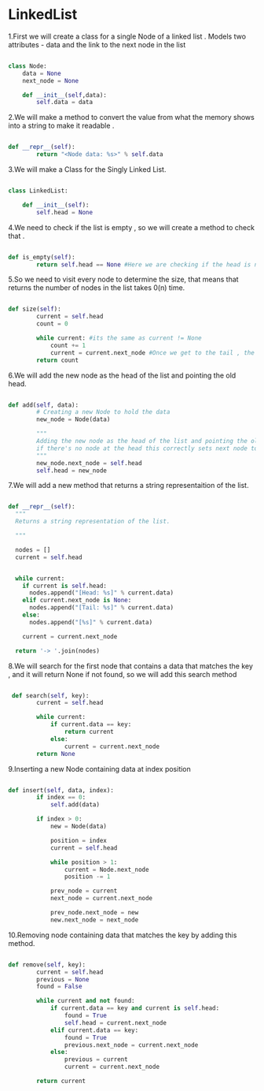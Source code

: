 # LinkedList

1.First we will create a class for a single Node of a linked list .
Models two attributes - data and the link to the next node in the list

```python

class Node:
    data = None
    next_node = None

    def __init__(self,data):
        self.data = data

```

2.We will make a method to convert the value from what the memory shows into a string to make it readable .

```python

def __repr__(self):
        return "<Node data: %s>" % self.data

```

3.We will make a Class for the Singly Linked List.

```python

class LinkedList:

    def __init__(self):
        self.head = None


```

4.We need to check if the list is empty , so we will create a method to check that .

```python

def is_empty(self):
        return self.head == None #Here we are checking if the head is none , so if its none this condition will evaluate to True which indicates that the list is empty

```

5.So we need to visit every node to determine the size, that means that returns the number of nodes in the list takes 0(n) time.

```python

def size(self):
        current = self.head
        count = 0

        while current: #its the same as current != None
            count += 1
            current = current.next_node #Once we get to the tail , the current will equals to None , and the while loop will terminate
        return count

```

6.We will add the new node as the head of the list and pointing the old head.

```python

def add(self, data):
        # Creating a new Node to hold the data
        new_node = Node(data)

        """
        Adding the new node as the head of the list and pointing the old head ,
        if there's no node at the head this correctly sets next node to None
        """
        new_node.next_node = self.head
        self.head = new_node

```

7.We will add a new method that returns a string representaition of the list.

```python

def __repr__(self):
  """
  Returns a string representation of the list.

  """

  nodes = []
  current = self.head


  while current:
    if current is self.head:
      nodes.append("[Head: %s]" % current.data)
    elif current.next_node is None:
      nodes.append("[Tail: %s]" % current.data)
    else:
      nodes.append("[%s]" % current.data)

    current = current.next_node

  return '-> '.join(nodes)


```

8.We will search for the first node that contains a data that matches the key , and it will return None if not found, so we will add this search method

```python

 def search(self, key):
        current = self.head

        while current:
            if current.data == key:
                return current
            else:
                current = current.next_node
        return None

```

9.Inserting a new Node containing data at index position

```python

def insert(self, data, index):
        if index == 0:
            self.add(data)

        if index > 0:
            new = Node(data)

            position = index
            current = self.head

            while position > 1:
                current = Node.next_node
                position -= 1

            prev_node = current
            next_node = current.next_node

            prev_node.next_node = new
            new.next_node = next_node

```

10.Removing node containing data that matches the key by adding this method.

```python

def remove(self, key):
        current = self.head
        previous = None
        found = False

        while current and not found:
            if current.data == key and current is self.head:
                found = True
                self.head = current.next_node
            elif current.data == key:
                found = True
                previous.next_node = current.next_node
            else:
                previous = current
                current = current.next_node

        return current

```

